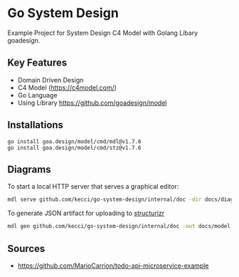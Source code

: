 # Go System Design

Example Project for System Design C4 Model with Golang Libary goadesign.

## Key Features

- Domain Driven Design
- C4 Model (https://c4model.com/)
- Go Language
- Using Library https://github.com/goadesign/model

## Installations

```
go install goa.design/model/cmd/mdl@v1.7.6
go install goa.design/model/cmd/stz@v1.7.6
```

## Diagrams

To start a local HTTP server that serves a graphical editor:

```sh
mdl serve github.com/kecci/go-system-design/internal/doc -dir docs/diagrams/
```

To generate JSON artifact for uploading to [structurizr](https://structurizr.com/)

```sh
mdl gen github.com/kecci/go-system-design/internal/doc -out docs/model.json
```

## Sources

- https://github.com/MarioCarrion/todo-api-microservice-example
